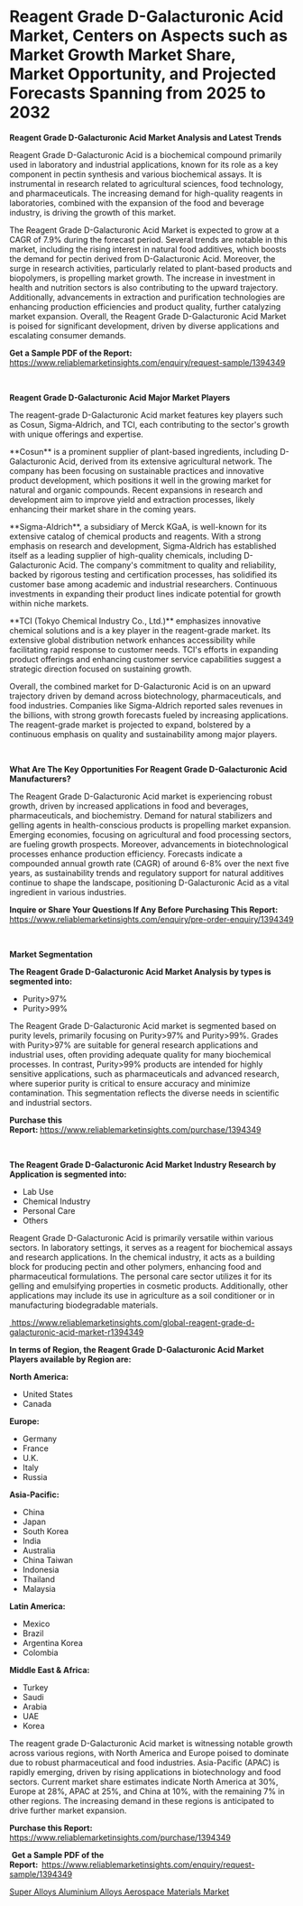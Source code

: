 <p><h1>Reagent Grade D-Galacturonic Acid Market, Centers on Aspects such as Market Growth Market Share, Market Opportunity, and Projected Forecasts Spanning from 2025 to 2032</h1></p><p><strong>Reagent Grade D-Galacturonic Acid Market Analysis and Latest Trends</strong></p>
<p><p>Reagent Grade D-Galacturonic Acid is a biochemical compound primarily used in laboratory and industrial applications, known for its role as a key component in pectin synthesis and various biochemical assays. It is instrumental in research related to agricultural sciences, food technology, and pharmaceuticals. The increasing demand for high-quality reagents in laboratories, combined with the expansion of the food and beverage industry, is driving the growth of this market.</p><p>The Reagent Grade D-Galacturonic Acid Market is expected to grow at a CAGR of 7.9% during the forecast period. Several trends are notable in this market, including the rising interest in natural food additives, which boosts the demand for pectin derived from D-Galacturonic Acid. Moreover, the surge in research activities, particularly related to plant-based products and biopolymers, is propelling market growth. The increase in investment in health and nutrition sectors is also contributing to the upward trajectory. Additionally, advancements in extraction and purification technologies are enhancing production efficiencies and product quality, further catalyzing market expansion. Overall, the Reagent Grade D-Galacturonic Acid Market is poised for significant development, driven by diverse applications and escalating consumer demands.</p></p>
<p><strong>Get a Sample PDF of the Report:&nbsp;</strong> <a href="https://www.reliablemarketinsights.com/enquiry/request-sample/1394349?utm_campaign=1938&utm_medium=2&utm_source=Github&utm_content=ia&utm_term=22032025&utm_id=reagent-grade-d-galacturonic-acid">https://www.reliablemarketinsights.com/enquiry/request-sample/1394349</a></p>
<p>&nbsp;</p>
<p><strong>Reagent Grade D-Galacturonic Acid Major Market Players</strong></p>
<p><p>The reagent-grade D-Galacturonic Acid market features key players such as Cosun, Sigma-Aldrich, and TCI, each contributing to the sector's growth with unique offerings and expertise. </p><p>**Cosun** is a prominent supplier of plant-based ingredients, including D-Galacturonic Acid, derived from its extensive agricultural network. The company has been focusing on sustainable practices and innovative product development, which positions it well in the growing market for natural and organic compounds. Recent expansions in research and development aim to improve yield and extraction processes, likely enhancing their market share in the coming years.</p><p>**Sigma-Aldrich**, a subsidiary of Merck KGaA, is well-known for its extensive catalog of chemical products and reagents. With a strong emphasis on research and development, Sigma-Aldrich has established itself as a leading supplier of high-quality chemicals, including D-Galacturonic Acid. The company's commitment to quality and reliability, backed by rigorous testing and certification processes, has solidified its customer base among academic and industrial researchers. Continuous investments in expanding their product lines indicate potential for growth within niche markets.</p><p>**TCI (Tokyo Chemical Industry Co., Ltd.)** emphasizes innovative chemical solutions and is a key player in the reagent-grade market. Its extensive global distribution network enhances accessibility while facilitating rapid response to customer needs. TCI's efforts in expanding product offerings and enhancing customer service capabilities suggest a strategic direction focused on sustaining growth.</p><p>Overall, the combined market for D-Galacturonic Acid is on an upward trajectory driven by demand across biotechnology, pharmaceuticals, and food industries. Companies like Sigma-Aldrich reported sales revenues in the billions, with strong growth forecasts fueled by increasing applications. The reagent-grade market is projected to expand, bolstered by a continuous emphasis on quality and sustainability among major players.</p></p>
<p>&nbsp;</p>
<p><strong>What Are The Key Opportunities For Reagent Grade D-Galacturonic Acid Manufacturers?</strong></p>
<p><p>The Reagent Grade D-Galacturonic Acid market is experiencing robust growth, driven by increased applications in food and beverages, pharmaceuticals, and biochemistry. Demand for natural stabilizers and gelling agents in health-conscious products is propelling market expansion. Emerging economies, focusing on agricultural and food processing sectors, are fueling growth prospects. Moreover, advancements in biotechnological processes enhance production efficiency. Forecasts indicate a compounded annual growth rate (CAGR) of around 6-8% over the next five years, as sustainability trends and regulatory support for natural additives continue to shape the landscape, positioning D-Galacturonic Acid as a vital ingredient in various industries.</p></p>
<p><strong>Inquire or Share Your Questions If Any Before Purchasing This Report:</strong> <a href="https://www.reliablemarketinsights.com/enquiry/pre-order-enquiry/1394349?utm_campaign=1938&utm_medium=2&utm_source=Github&utm_content=ia&utm_term=22032025&utm_id=reagent-grade-d-galacturonic-acid">https://www.reliablemarketinsights.com/enquiry/pre-order-enquiry/1394349</a></p>
<p>&nbsp;</p>
<p><strong>Market Segmentation</strong></p>
<p><strong>The Reagent Grade D-Galacturonic Acid Market Analysis by types is segmented into:</strong></p>
<p><ul><li>Purity>97%</li><li>Purity>99%</li></ul></p>
<p><p>The Reagent Grade D-Galacturonic Acid market is segmented based on purity levels, primarily focusing on Purity>97% and Purity>99%. Grades with Purity>97% are suitable for general research applications and industrial uses, often providing adequate quality for many biochemical processes. In contrast, Purity>99% products are intended for highly sensitive applications, such as pharmaceuticals and advanced research, where superior purity is critical to ensure accuracy and minimize contamination. This segmentation reflects the diverse needs in scientific and industrial sectors.</p></p>
<p><strong>Purchase this Report:&nbsp;</strong><a href="https://www.reliablemarketinsights.com/purchase/1394349?utm_campaign=1938&utm_medium=2&utm_source=Github&utm_content=ia&utm_term=22032025&utm_id=reagent-grade-d-galacturonic-acid">https://www.reliablemarketinsights.com/purchase/1394349</a></p>
<p>&nbsp;</p>
<p><strong>The Reagent Grade D-Galacturonic Acid Market Industry Research by Application is segmented into:</strong></p>
<p><ul><li>Lab Use</li><li>Chemical Industry</li><li>Personal Care</li><li>Others</li></ul></p>
<p><p>Reagent Grade D-Galacturonic Acid is primarily versatile within various sectors. In laboratory settings, it serves as a reagent for biochemical assays and research applications. In the chemical industry, it acts as a building block for producing pectin and other polymers, enhancing food and pharmaceutical formulations. The personal care sector utilizes it for its gelling and emulsifying properties in cosmetic products. Additionally, other applications may include its use in agriculture as a soil conditioner or in manufacturing biodegradable materials.</p></p>
<p><a href="https://www.reliablemarketinsights.com/global-reagent-grade-d-galacturonic-acid-market-r1394349?utm_campaign=1938&utm_medium=2&utm_source=Github&utm_content=ia&utm_term=22032025&utm_id=reagent-grade-d-galacturonic-acid">&nbsp;https://www.reliablemarketinsights.com/global-reagent-grade-d-galacturonic-acid-market-r1394349</a></p>
<p><strong>In terms of Region, the Reagent Grade D-Galacturonic Acid Market Players available by Region are:</strong></p>
<p>
    <p> <strong> North America: </strong>
        <ul>
            <li>United States</li>
            <li>Canada</li>
        </ul>
        </p> 
    <p> <strong> Europe: </strong>
        <ul>
            <li>Germany</li>
            <li>France</li>
            <li>U.K.</li>
            <li>Italy</li>
            <li>Russia</li>
        </ul>
        </p> 
    <p> <strong> Asia-Pacific: </strong>
        <ul>
            <li>China</li>
            <li>Japan</li>
            <li>South Korea</li>
            <li>India</li>
            <li>Australia</li>
            <li>China Taiwan</li>
            <li>Indonesia</li>
            <li>Thailand</li>
            <li>Malaysia</li>
        </ul>
        </p> 
    <p> <strong> Latin America: </strong>
        <ul>
            <li>Mexico</li>
            <li>Brazil</li>
            <li>Argentina Korea</li>
            <li>Colombia</li>
        </ul>
        </p> 
    <p> <strong> Middle East & Africa: </strong>
        <ul>
            <li>Turkey</li>
            <li>Saudi</li>
            <li>Arabia</li>
            <li>UAE</li>
            <li>Korea</li>
        </ul>
    </p>
    </p>
<p><p>The reagent grade D-Galacturonic Acid market is witnessing notable growth across various regions, with North America and Europe poised to dominate due to robust pharmaceutical and food industries. Asia-Pacific (APAC) is rapidly emerging, driven by rising applications in biotechnology and food sectors. Current market share estimates indicate North America at 30%, Europe at 28%, APAC at 25%, and China at 10%, with the remaining 7% in other regions. The increasing demand in these regions is anticipated to drive further market expansion.</p></p>
<p><strong>Purchase this Report: </strong><a href="https://www.reliablemarketinsights.com/purchase/1394349?utm_campaign=1938&utm_medium=2&utm_source=Github&utm_content=ia&utm_term=22032025&utm_id=reagent-grade-d-galacturonic-acid">https://www.reliablemarketinsights.com/purchase/1394349</a></p>
<p>&nbsp;<strong>Get a Sample PDF of the Report:&nbsp;&nbsp;</strong><a href="https://www.reliablemarketinsights.com/enquiry/request-sample/1394349?utm_campaign=1938&utm_medium=2&utm_source=Github&utm_content=ia&utm_term=22032025&utm_id=reagent-grade-d-galacturonic-acid">https://www.reliablemarketinsights.com/enquiry/request-sample/1394349</a></p>
<p><strong></strong></p>
<p><p><a href="https://github.com/angelajermaine/Market-Research-Report-List-6/blob/main/super-alloys-aluminium-alloys-aerospace-materials-market.md?utm_campaign=1938&utm_medium=2&utm_source=Github&utm_content=ia&utm_term=22032025&utm_id=reagent-grade-d-galacturonic-acid">Super Alloys Aluminium Alloys Aerospace Materials Market</a></p></p>